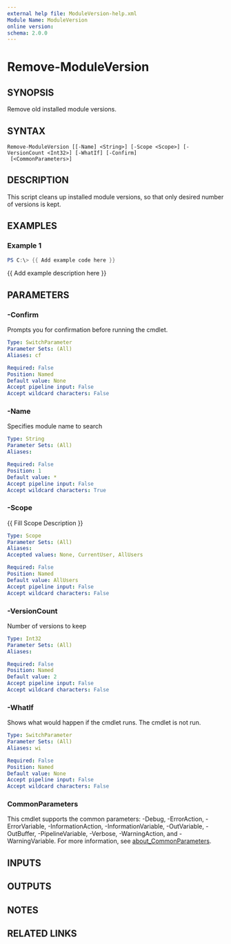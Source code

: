 ```yaml
---
external help file: ModuleVersion-help.xml
Module Name: ModuleVersion
online version:
schema: 2.0.0
---
```


# Remove-ModuleVersion

## SYNOPSIS
Remove old installed module versions.

## SYNTAX

```
Remove-ModuleVersion [[-Name] <String>] [-Scope <Scope>] [-VersionCount <Int32>] [-WhatIf] [-Confirm]
 [<CommonParameters>]
```

## DESCRIPTION
This script cleans up installed module versions, so that only desired number of versions is kept.

## EXAMPLES

### Example 1
```powershell
PS C:\> {{ Add example code here }}
```

{{ Add example description here }}

## PARAMETERS

### -Confirm
Prompts you for confirmation before running the cmdlet.

```yaml
Type: SwitchParameter
Parameter Sets: (All)
Aliases: cf

Required: False
Position: Named
Default value: None
Accept pipeline input: False
Accept wildcard characters: False
```

### -Name
Specifies module name to search

```yaml
Type: String
Parameter Sets: (All)
Aliases:

Required: False
Position: 1
Default value: *
Accept pipeline input: False
Accept wildcard characters: True
```

### -Scope
{{ Fill Scope Description }}

```yaml
Type: Scope
Parameter Sets: (All)
Aliases:
Accepted values: None, CurrentUser, AllUsers

Required: False
Position: Named
Default value: AllUsers
Accept pipeline input: False
Accept wildcard characters: False
```

### -VersionCount
Number of versions to keep

```yaml
Type: Int32
Parameter Sets: (All)
Aliases:

Required: False
Position: Named
Default value: 2
Accept pipeline input: False
Accept wildcard characters: False
```

### -WhatIf
Shows what would happen if the cmdlet runs.
The cmdlet is not run.

```yaml
Type: SwitchParameter
Parameter Sets: (All)
Aliases: wi

Required: False
Position: Named
Default value: None
Accept pipeline input: False
Accept wildcard characters: False
```

### CommonParameters
This cmdlet supports the common parameters: -Debug, -ErrorAction, -ErrorVariable, -InformationAction, -InformationVariable, -OutVariable, -OutBuffer, -PipelineVariable, -Verbose, -WarningAction, and -WarningVariable. For more information, see [about_CommonParameters](http://go.microsoft.com/fwlink/?LinkID=113216).

## INPUTS

## OUTPUTS

## NOTES

## RELATED LINKS
